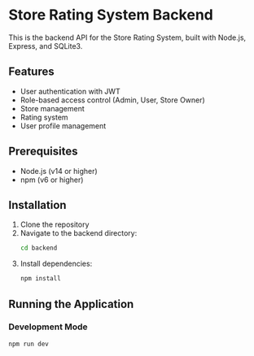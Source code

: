 # Store Rating System Backend

This is the backend API for the Store Rating System, built with Node.js, Express, and SQLite3.

## Features

- User authentication with JWT
- Role-based access control (Admin, User, Store Owner)
- Store management
- Rating system
- User profile management

## Prerequisites

- Node.js (v14 or higher)
- npm (v6 or higher)

## Installation

1. Clone the repository
2. Navigate to the backend directory:
   ```bash
   cd backend
   ```
3. Install dependencies:
   ```bash
   npm install
   ```

## Running the Application

### Development Mode
```bash
npm run dev
```
This will start the server with nodemon for automatic reloading.

### Production Mode
```bash
npm start
```

The server will start on port 3001 by default.

## API Endpoints

### Authentication
- POST `/api/auth/register` - Register a new user
- POST `/api/auth/login` - Login user

### Admin
- GET `/api/admin/users` - Get all users
- GET `/api/admin/stores` - Get all stores
- DELETE `/api/admin/users/:id` - Delete a user
- DELETE `/api/admin/stores/:id` - Delete a store

### User
- GET `/api/user/profile` - Get user profile
- PUT `/api/user/profile` - Update user profile
- PUT `/api/user/change-password` - Change password
- GET `/api/user/ratings` - Get user's rating history

### Store Owner
- GET `/api/store-owner/store` - Get store owner's store
- POST `/api/store-owner/store` - Create a store
- PUT `/api/store-owner/store` - Update store
- GET `/api/store-owner/ratings` - Get store ratings

### Stores (Public)
- GET `/api/stores` - Get all stores with ratings
- GET `/api/stores/:id` - Get store details
- GET `/api/stores/:id/ratings` - Get store ratings
- POST `/api/stores/:id/rate` - Rate a store

## Database Schema

### Users Table
- id (INTEGER PRIMARY KEY)
- name (TEXT)
- email (TEXT UNIQUE)
- password (TEXT)
- role (TEXT)
- created_at (DATETIME)

### Stores Table
- id (INTEGER PRIMARY KEY)
- name (TEXT)
- address (TEXT)
- owner_id (INTEGER)
- created_at (DATETIME)

### Ratings Table
- id (INTEGER PRIMARY KEY)
- store_id (INTEGER)
- user_id (INTEGER)
- rating (INTEGER)
- comment (TEXT)
- created_at (DATETIME)

## Technologies Used

- Node.js
- Express
- SQLite3
- JWT
- bcryptjs
- cors
- dotenv 